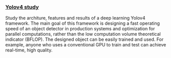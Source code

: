 ### [Yolov4 study](./yolov4_study)
Study the architure, features and results of a  deep learning Yolov4 framework. The main goal of this framework is designing a fast operating
speed of an object detector in production systems and optimization for parallel computations, rather than the low computation volume theoretical indicator (BFLOP). The designed object can be easily trained and used. For example, anyone who uses a conventional GPU to train and test can achieve real-time, high quality.
